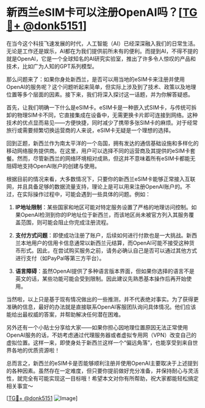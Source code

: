 # 新西兰eSIM卡可以注册OpenAI吗？[[TG💪+ @donk5151](https://t.me/s/donk5151)]

在当今这个科技飞速发展的时代，人工智能（AI）已经深深融入我们的日常生活。无论是工作还是娱乐，AI都在为我们提供前所未有的便利。而提到AI，不得不提的就是OpenAI，它是一个全球知名的AI研究实验室，推出了许多令人惊叹的产品和技术，比如广为人知的GPT系列模型。

那么问题来了：如果你身处新西兰，是否可以用当地的eSIM卡来注册并使用OpenAI的服务呢？这个问题听起来简单，但实际上涉及到了技术、政策以及地理位置等多个层面的因素。接下来，我们将深入探讨这一话题，并为你解答疑惑。

首先，让我们明确一下什么是eSIM卡。eSIM卡是一种嵌入式SIM卡，与传统可拆卸的物理SIM卡不同，它直接集成在设备中，无需更换卡片即可连接到网络。这种技术的优点显而易见——方便快捷，同时减少了携带多张SIM卡的麻烦。对于经常旅行或需要频繁切换运营商的人来说，eSIM卡无疑是一个理想的选择。

回到正题，新西兰作为南太平洋的一个岛国，拥有发达的通信基础设施和多样化的移动网络服务提供商。在这里，用户可以选择不同的运营商及其提供的eSIM卡套餐。然而，尽管新西兰的网络环境相对成熟，但这并不意味着所有eSIM卡都能无阻碍地支持OpenAI账户的创建与使用。

根据目前的情况来看，大多数情况下，只要你的新西兰eSIM卡能够正常接入互联网，并且具备足够的数据流量支持，理论上是可以用来注册OpenAI账户的。不过，在实际操作过程中，可能会遇到一些具体的问题。例如：

1. **IP地址限制**：某些国家和地区可能对特定服务设置了严格的地理访问控制。如果OpenAI检测到你的IP地址位于新西兰，而该地区尚未被官方列入其服务覆盖范围，则可能会阻止你完成注册流程。
   
2. **支付方式问题**：即使成功注册了账户，后续如何进行付款也是一大挑战。新西兰本地用户的信用卡信息通常以新西兰元结算，而OpenAI可能不接受这种货币形式。因此，在尝试购买服务之前，请务必确认自己是否可以通过其他方式进行支付（如PayPal等第三方平台）。

3. **语言障碍**：虽然OpenAI提供了多种语言版本界面，但如果你选择的语言不是英文的话，某些功能可能会受到限制。因此建议先熟悉基本操作后再开始使用。

当然啦，以上只是基于现有情况做出的一些推测，并不代表绝对事实。为了获得更准确的信息，最好的办法就是直接联系OpenAI客服团队询问具体情况。他们应该能给出最权威的答案，并帮助解决任何潜在困难。

另外还有一个小贴士分享给大家——如果你担心因地理位置原因无法正常使用OpenAI服务的话，不妨考虑通过代理服务器或者虚拟专用网（VPN）改变自己的虚拟位置。这样一来，即使身处于新西兰这样一个“偏远角落”，也能享受到来自世界各地的优质资源啦！

总而言之，新西兰的eSIM卡是否能够顺利注册并使用OpenAI主要取决于上述提到的各种因素。虽然存在一定难度，但只要你提前做好充分准备，并保持耐心与灵活性，就完全有可能实现这一目标哦！希望本文对你有所帮助，祝大家都能轻松搞定相关事宜～

[[TG💪+ @donk5151](https://t.me/s/donk5151) ![Image](https://i.postimg.cc/rwNCRYN7/Snipaste-2025-04-30-17-27-05.png)]